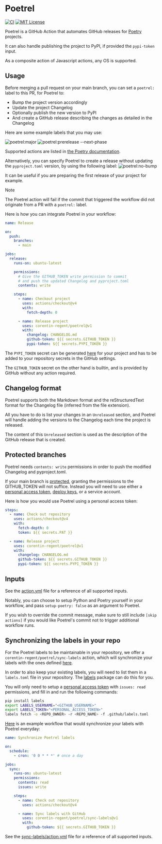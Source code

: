 # Poetrel

[![CI](https://github.com/corentin-regent/poetrelease/actions/workflows/ci.yml/badge.svg)](https://github.com/corentin-regent/poetrelease/actions/workflows/ci.yml)
[![MIT License](https://img.shields.io/pypi/l/rate-control?logo=unlicense)](https://github.com/corentin-regent/poetrel/blob/main/LICENSE)

Poetrel is a GitHub Action that automates GitHub releases for [Poetry](https://python-poetry.org/)
projects.

It can also handle publishing the project to PyPI, if provided the `pypi-token` input.

As a composite action of Javascript actions, any OS is supported.

## Usage

Before merging a pull request on your main branch, you can set a `poetrel:` label to this PR, for
Poetrel to:

- Bump the project version accordingly
- Update the project Changelog
- Optionally publish the new version to PyPI
- And create a GitHub release describing the changes as detailed in the Changelog

Here are some example labels that you may use:

![poetrel:major](https://img.shields.io/badge/poetrel:major-ff0000)
![poetrel:prerelease --next-phase](https://img.shields.io/badge/poetrel:prerelease_----next--phase-007f00)

Supported actions are listed in
[the Poetry documentation](https://python-poetry.org/docs/cli/#version).

Alternatively, you can specify Poetrel to create a release without updating the `pyproject.toml`
version, by using the following label:
![poetrel:no-bump](https://img.shields.io/badge/poetrel:no--bump-0000ff)

It can be useful if you are preparing the first release of your project for example.

> [!NOTE]  
> The Poetrel action will fail if the commit that triggered the workflow did not originate from a PR
> with a `poetrel:` label.

Here is how you can integrate Poetrel in your workflow:

```yaml
name: Release

on:
  push:
    branches:
      - main

jobs:
  release:
    runs-on: ubuntu-latest

    permissions:
      # Give the GITHUB_TOKEN write permission to commit
      # and push the updated Changelog and pyproject.toml
      contents: write

    steps:
      - name: Checkout project
        uses: actions/checkout@v4
        with:
          fetch-depth: 0

      - name: Release project
        uses: corentin-regent/poetrel@v1
        with:
          changelog: CHANGELOG.md
          github-token: ${{ secrets.GITHUB_TOKEN }}
          pypi-token: ${{ secrets.PYPI_TOKEN }}
```

The `PYPI_TOKEN` secret can be generated [here](https://pypi.org/manage/account/#api-tokens) for
your project and has to be added to your repository secrets in the GitHub settings.

The `GITHUB_TOKEN` secret on the other hand is builtin, and is provided by GitHub without any action
required.

## Changelog format

Poetrel supports both the Markdown format and the reStructuredText format for the Changelog file
(inferred from the file extension).

All you have to do is list your changes in an `Unreleased` section, and Poetrel will handle adding
the versions to the Changelog each time the project is released.

The content of this `Unreleased` section is used as the description of the GitHub release that is
created.

## Protected branches

Poetrel needs `contents: write` permissions in order to push the modified Changelog and
pyproject.toml.

If your main branch is
[protected](https://docs.github.com/repositories/configuring-branches-and-merges-in-your-repository/managing-protected-branches/about-protected-branches),
granting the permissions to the GITHUB_TOKEN will not suffice. Instead you will need to use either a
[personal access token](https://docs.github.com/authentication/keeping-your-account-and-data-secure/managing-your-personal-access-tokens),
[deploy keys](https://docs.github.com/en/authentication/connecting-to-github-with-ssh/managing-deploy-keys#deploy-keys),
or a service account.

Here is how you would use Poetrel using a personal access token:

```yaml
steps:
  - name: Check out repository
    uses: actions/checkout@v4
    with:
      fetch-depth: 0
      token: ${{ secrets.PAT }}

  - name: Release project
    uses: corentin-regent/poetrel@v1
    with:
      changelog: CHANGELOG.md
      github-token: ${{ secrets.GITHUB_TOKEN }}
      pypi-token: ${{ secrets.PYPI_TOKEN }}
```

## Inputs

See the [action.yml](/action.yml) file for a reference of all supported inputs.

Notably, you can choose to setup Python and Poetry yourself in your workflow, and pass
`setup-poetry: false` as an argument to Poetrel.

If you wish to override the commit message, make sure to still include `[skip actions]` if you would
like Poetrel's commit not to trigger additional workflow runs.

## Synchronizing the labels in your repo

For the Poetrel labels to be maintainable in your repository, we offer a
`corentin-regent/poetrel/sync-labels` action, which will synchronize your labels with the ones
defined [here](/.github/labels.toml).

In order to also keep your existing labels, you will need to list them in a `labels.toml` file in
your repository. The [labels](https://github.com/hackebrot/labels) package can do this for you.

You will only need to setup a
[personal access token](https://docs.github.com/authentication/keeping-your-account-and-data-secure/managing-your-personal-access-tokens)
with `issues: read` permissions, and fill in and run the following commands:

```bash
pip install labels
export LABELS_USERNAME="<GITHUB_USERNAME>"
export LABELS_TOKEN="<PERSONAL_ACCESS_TOKEN>"
labels fetch -o <REPO_OWNER> -r <REPO_NAME> -f .github/labels.toml
```

[Here](/.github/workflows/labels.yml) is an example workflow that would synchronize your labels with
Poetrel everyday:

```yaml
name: Synchronize Poetrel labels

on:
  schedule:
    - cron: '0 0 * * *' # once a day

jobs:
  sync:
    runs-on: ubuntu-latest
    permissions:
      contents: read
      issues: write

    steps:
      - name: Check out repository
        uses: actions/checkout@v4

      - name: Sync labels with GitHub
        uses: corentin-regent/poetrel/sync-labels@v1
        with:
          github-token: ${{ secrets.GITHUB_TOKEN }}
```

See the [sync-labels/action.yml](/sync-labels/action.yml) file for a reference of all supported
inputs.

